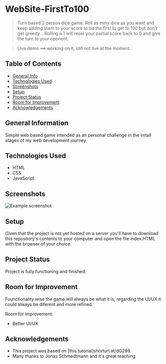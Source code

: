 # WebSite-FirstTo100 

> Turn based 2 person dice game. Roll as miny dice as you want and keep adding them to your score to be the first to get to 100 but don't get greedy... Rolling a 1 will reset your partial score back to 0 and give the turn to your oponent. 

> Live demo ==> working on it, still not live at the moment.

## Table of Contents
* [General Info](#general-information)
* [Technologies Used](#technologies-used)
* [Screenshots](#screenshots)
* [Setup](#setup)
* [Project Status](#project-status)
* [Room for Improvement](#room-for-improvement)
* [Acknowledgements](#acknowledgements)


## General Information
Simple web based game intended as an personal challenge in the initall stages of my web development journey.  

## Technologies Used
- HTML
- CSS
- JavaScript


## Screenshots
![Example screenshot](./pig-game-flowchart.png)

## Setup
Given that the project is not yet hosted on a server you'll have to download this repository's contents to your computer and open the file index.HTML with the browser of your choice. 


## Project Status
Project is fully functioning and finished.


## Room for Improvement
Fuunctionality wise the game will always be what it is, regarding the UI/UX it could always be  diferent and more refined.

Room for improvement:
- Better UI/UX


## Acknowledgements
- This project was based on [this tutorial]shorturl.at/dG289.
- Many thanks to Jonas Schmedtmann and it's great teaching
